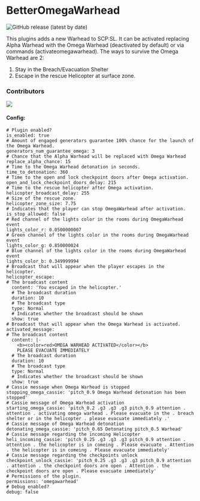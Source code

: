 # BetterOmegaWarhead 

![GitHub release (latest by date)](https://img.shields.io/github/downloads/iomatix/-SCPSL-BetterOmegaWarhead/6.5.0/total?style=for-the-badge)

This plugins adds a new Warhead to SCP:SL. It can be activated replacing Alpha Warhead with the Omega Warhead (deactivated by default) or via commands (activateomegawarhead). The ways to survive the Omega Warhead are 2:
1. Stay in the Breach/Evacuation Shelter
2. Escape in the rescue Helicopter at surface zone.


### Contributors

<a href="https://github.com/iomatix/-SCPSL-BetterOmegaWarhead/graphs/contributors">
  <img src="https://contrib.rocks/image?repo=iomatix/-SCPSL-BetterOmegaWarhead" />
</a>

#### Config:
```
# Plugin enabled?
is_enabled: true
# Amount of engaged generators guarantee 100% chance for the launch of the Omega Warhead.
generators_num_guarantee_omega: 3
# Chance that the Alpha Warhead will be replaced with Omega Warhead
replace_alpha_chance: 15
# Time to the Omega Warhead detonation in seconds.
time_to_detonation: 360
# Time to the open and lock checkpoint doors after Omega activation.
open_and_lock_checkpoint_doors_delay: 215
# Time to the rescue helicopter after Omega activation.
helicopter_broadcast_delay: 255
# Size of the rescue zone.
helicopter_zone_size: 7.75
# Indicates that the player can stop OmegaWarhead after activation.
is_stop_allowed: false
# Red channel of the lights color in the rooms during OmegaWarhead event
lights_color_r: 0.0500000007
# Green channel of the lights color in the rooms during OmegaWarhead event
lights_color_g: 0.850000024
# Blue channel of the lights color in the rooms during OmegaWarhead event
lights_color_b: 0.349999994
# Broadcast that will appear when the player escapes in the helicopter.
helicopter_escape:
# The broadcast content
  content: 'You escaped in the helicopter.'
  # The broadcast duration
  duration: 10
  # The broadcast type
  type: Normal
  # Indicates whether the broadcast should be shown
  show: true
# Broadcast that will appear when the Omega Warhead is activated.
activated_message:
# The broadcast content
  content: |-
    <b><color=red>OMEGA WARHEAD ACTIVATED</color></b>
    PLEASE EVACUATE IMMEDIATELY
  # The broadcast duration
  duration: 10
  # The broadcast type
  type: Normal
  # Indicates whether the broadcast should be shown
  show: true
# Cassie message when Omega Warhead is stopped
stopping_omega_cassie: 'pitch_0.9 Omega Warhead detonation has been stopped'
# Cassie message of Omega Warhead activation
starting_omega_cassie: 'pitch_0.2 .g3 .g3 .g3 pitch_0.9 attention . attention . activating omega warhead . Please evacuate in the . breach shelter or in the helicopter . please evacuate immediately .'
# Cassie message of Omega Warhead detonation
detonating_omega_cassie: 'pitch_0.65 Detonating pitch_0.5 Warhead'
# Cassie message regarding the incoming Helicopter
heli_incoming_cassie: 'pitch_0.25 .g3 .g3 .g3 pitch_0.9 attention . attention . the helicopter is in comeing . Please evacuate . Attention . the helicopter is in comeing . Please evacuate immediately'
# Cassie message regarding the checkpoints unlock
checkpoint_unlock_cassie: 'pitch_0.25 .g3 .g3 .g3 pitch_0.9 attention . attention . the checkpoint doors are open . Attention . the checkpoint doors are open . Please evacuate immediately'
# Permissions of the plugin.
permissions: 'omegawarhead'
# Debug enabled?
debug: false

```
